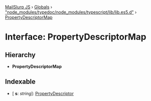 [MailSlurp JS](../README.md) › [Globals](../globals.md) › ["node_modules/typedoc/node_modules/typescript/lib/lib.es5.d"](../modules/_node_modules_typedoc_node_modules_typescript_lib_lib_es5_d_.md) › [PropertyDescriptorMap](_node_modules_typedoc_node_modules_typescript_lib_lib_es5_d_.propertydescriptormap.md)

# Interface: PropertyDescriptorMap

## Hierarchy

* **PropertyDescriptorMap**

## Indexable

* \[ **s**: *string*\]: [PropertyDescriptor](_node_modules_typedoc_node_modules_typescript_lib_lib_es5_d_.propertydescriptor.md)
